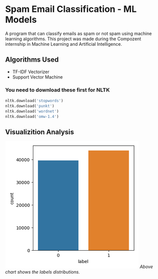 # Spam Email Classification - ML Models

A program that can classify emails as spam or not spam using machine learning algorithms.
This project was made during the Compozent internship in Machine Learning and Artificial Intelligence.

## Algorithms Used

* TF-IDF Vectorizer
* Support Vector Machine


### You need to download these first for NLTK

```Python
nltk.download('stopwords')
nltk.download('punkt')
nltk.download('wordnet')
nltk.download('omw-1.4')
```

## Visualizition Analysis


![Image 1](./plots/label_dist.png)
*Above chart shows the labels distributions.*








